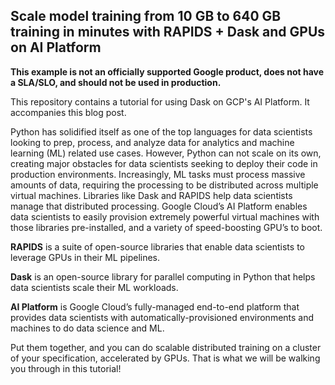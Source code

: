 
## Scale model training from 10 GB to 640 GB training in minutes with RAPIDS + Dask and GPUs on AI Platform

**This example is not an officially supported Google product, does not have a SLA/SLO, and should not be used in production.**

This repository contains a tutorial for using Dask on GCP's AI Platform. It accompanies this blog post.


Python has solidified itself as one of the top languages for data scientists looking to prep, process, and analyze data for analytics and machine learning (ML) related use cases. However, Python can not scale on its own, creating major obstacles for data scientists seeking to deploy their code in production environments. Increasingly, ML tasks must process massive amounts of data, requiring the processing to be distributed across multiple virtual machines. Libraries like Dask and RAPIDS help data scientists manage that distributed processing. Google Cloud’s AI Platform enables data scientists to easily provision extremely powerful virtual machines with those libraries pre-installed, and a variety of speed-boosting GPU’s to boot. 

**RAPIDS** is a suite of open-source libraries that enable data scientists to leverage GPUs in their ML pipelines.

**Dask** is an open-source library for parallel computing in Python that helps data scientists scale their ML workloads.

**AI Platform** is Google Cloud’s fully-managed end-to-end platform that provides data scientists with automatically-provisioned environments and machines to do data science and  ML.

Put them together, and you can do scalable distributed training on a cluster of your specification, accelerated by GPUs. That is what we will be walking you through in this tutorial!

